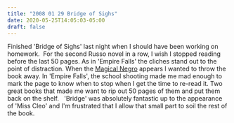 ```yaml
---
title: "2008 01 29 Bridge of Sighs"
date: 2020-05-25T14:05:03-05:00
draft: false
---
```


Finished 'Bridge of Sighs' last night when I should have been working on homework.  For the second Russo novel in a row, I wish I stopped reading before the last 50 pages. As in 'Empire Falls' the cliches stand out to the point of distraction. When the <a href="http://en.wikipedia.org/wiki/Magical_Negro">Magical Negro</a> appears I wanted to throw the book away. In 'Empire Falls', the school shooting made me mad enough to mark the page to know when to stop when I get the time to re-read it. Two great books that made me want to rip out 50 pages of them and put them back on the shelf.   'Bridge' was absolutely fantastic up to the appearance of 'Miss Cleo' and I'm frustrated that I allow that small part to soil the rest of the book.
